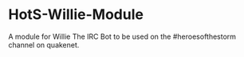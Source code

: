 HotS-Willie-Module
==================

A module for Willie The IRC Bot to be used on the #heroesofthestorm channel on quakenet.
